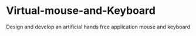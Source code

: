 # Virtual-mouse-and-Keyboard
Design and develop an artificial hands free application mouse and keyboard 
